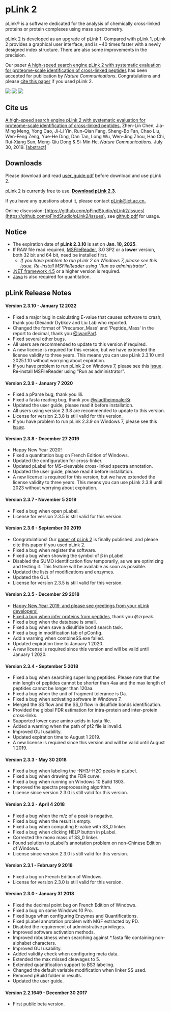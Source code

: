 # pLink 2

pLink® is a software dedicated for the analysis of chemically cross-linked proteins or protein complexes using mass spectrometry.

pLink 2 is developed as an upgrade of pLink 1. Compared with pLink 1, pLink 2 provides a graphical user interface, and is ~40 times faster with a newly designed index structure. There are also some improvements in the precision.

Our paper [A high-speed search engine pLink 2 with systematic evaluation for proteome-scale identification of cross-linked peptides](https://www.nature.com/articles/s41467-019-11337-z) has been accepted for publication by *Nature Communications*. Congratulations and please [cite this paper](https://github.com/pFindStudio/pLink2#cite-us) if you used pLink 2.

![](http://pfind.ict.ac.cn/software/pLink/pLink_2_work%EF%AC%82ow.png)
![](http://pfind.ict.ac.cn/software/pLink/pLink2.png)
![](http://pfind.ict.ac.cn/software/pLink/pLabel.png)


## Cite us
[A high-speed search engine pLink 2 with systematic evaluation for proteome-scale identification of cross-linked peptides.](https://www.nature.com/articles/s41467-019-11337-z.pdf)
Zhen-Lin Chen, Jia-Ming Meng, Yong Cao, Ji-Li Yin, Run-Qian Fang, Sheng-Bo Fan, Chao Liu, Wen-Feng Zeng, Yue-He Ding, Dan Tan, Long Wu, Wen-Jing Zhou, Hao Chi, Rui-Xiang Sun, Meng-Qiu Dong & Si-Min He.
*Nature Communications.* July 30, 2019. [[abstract]](https://www.nature.com/articles/s41467-019-11337-z)

## Downloads
Please download and read [user_guide.pdf](http://pfind.ict.ac.cn/software/pLink/pLink2%20User%20Guide.pdf) before download and use pLink 2.

pLink 2 is currently free to use. **[Download pLink 2.3](https://github.com/pFindStudio/pLink2/raw/master/installer/pLink2.3.10.exe)**.

If you have any questions about it, please contact [pLink@ict.ac.cn.](mailto:pLink@ict.ac.cn)

Online discussion: [https://github.com/pFindStudio/pLink2/issues](https://github.com/pFindStudio/pLink2/issues), see [github.pdf](http://pfind.ict.ac.cn/file/github.pdf) for usage.

## Notice
* The expiration date of **pLink 2.3.10** is set on **Jan. 10, 2025**.
* If RAW file read required, [MSFileReader](https://github.com/pFindStudio/pLink2/wiki/FAQ#how-to-install-msfilereader), 3.0 SP2 or a **lower** version, both 32 bit and 64 bit, need be installed first.
    * *If you have problem to run pLink 2 on Windows 7, please see this [issue](https://github.com/pFindStudio/pLink2/issues/68). Re-install MSFileReader using "Run as administrator".*
* [.NET framework 4.5](https://dotnet.microsoft.com/en-us/download/dotnet-framework/thank-you/net452-offline-installer) or a higher version is required.
* [Java](https://www.java.com/en/download/) is also required for quantitation.

## pLink Release Notes

#### Version 2.3.10 - January 12 2022
* Fixed a major bug in calculating E-value that causes software to crash, thank you Olexandr Dybkov and Liu Lab who reported.
* Changed the format of 'Precursor_Mass' and 'Peptide_Mass' in the report to decimal, thank you [@IwanParf](https://github.com/pFindStudio/pLink2/issues/70).
* Fixed several other bugs.
* All users are recommended to update to this version if required.
* A new license is required for this version, but we have extended the license validity to three years. This means you can use pLink 2.3.10 until 2025.1.10 without worrying about expiration.
* If you have problem to run pLink 2 on Windows 7, please see this [issue](https://github.com/pFindStudio/pLink2/issues/68). Re-install MSFileReader using "Run as administrator".
#### Version 2.3.9 - January 7 2020
* Fixed a pParse bug, thank you lili.
* Fixed a fasta reading bug, thank you [@vladtheimpalerSr](https://github.com/pFindStudio/pLink2/issues/66).
* Updated the user guide, please read it before installation.
* All users using version 2.3.8 are recommended to update to this version.
* License for version 2.3.8 is still valid for this version.
* If you have problem to run pLink 2.3.9 on Windows 7, please see this [issue](https://github.com/pFindStudio/pLink2/issues/68).
#### Version 2.3.8 - December 27 2019
* Happy New Year 2020!
* Fixed a quantitation bug on French Edition of Windows.
* Updated the configuration for cross-linker.
* Updated pLabel for MS-cleavable cross-linked spectra annotation.
* Updated the user guide, please read it before installation.
* A new license is required for this version, but we have extended the license validity to three years. This means you can use pLink 2.3.8 until 2023 without worrying about expiration.
#### Version 2.3.7 - November 5 2019
* Fixed a bug when open pLabel.
* License for version 2.3.5 is still valid for this version.
#### Version 2.3.6 - September 30 2019
* Congratulations! Our [paper of pLink 2](https://www.nature.com/articles/s41467-019-11337-z) is finally published, and please cite this paper if you used pLink 2.
* Fixed a bug when register the software.
* Fixed a bug when showing the symbol of β in pLabel.
* Disabled the SUMO identification flow temporarily, as we are optimizing and testing it. This feature will be available as soon as possible.
* Updated the lists of modifications and enzymes.
* Updated the GUI.
* License for version 2.3.5 is still valid for this version.
#### Version 2.3.5 - December 29 2018
* [Happy New Year 2019, and please see greetings from your pLink developers!](http://pfind.ict.ac.cn/news.html#pLink_Greetings_2019)
* [Fixed a bug when infer proteins from peptides](https://github.com/pFindStudio/pLink2/issues/39), thank you @zrpeak.
* Fixed a bug when the database is small.
* Fixed a bug when save a disulfide bond search task.
* Fixed a bug in modification tab of pConfig.
* Add a warning when combineSS.exe failed.
* Updated expiration time to January 1 2020.
* A new license is required since this version and will be valid until January 1 2020.
#### Version 2.3.4 - September 5 2018
* Fixed a bug when searching super long peptides. Please note that the min length of peptides cannot be shorter than 4aa and the max length of peptides cannot be longer than 120aa.
* Fixed a bug when the unit of fragment tolerance is Da.
* Fixed a bug when activating software in Windows 7.
* Merged the SS flow and the SS_0 flow in disulfide bonds identification.
* Provided the global FDR estimation for intra-protein and inter-protein cross-links.
* Supported lower case amino acids in fasta file.
* Added a warning when the path of pf2 file is invalid.
* Improved GUI usability.
* Updated expiration time to August 1 2019.
* A new license is required since this version and will be valid until August 1 2019.
#### Version 2.3.3 - May 30 2018
* Fixed a bug when labeling the -NH3/-H2O peaks in pLabel.
* Fixed a bug when drawing the FDR curve.
* Fixed a bug when running on Windows 10 Build 1803.
* Improved the spectra preprocessing algorithm.
* License since version 2.3.0 is still valid for this version.
#### Version 2.3.2 - April 4 2018
* Fixed a bug when the m/z of a peak is negative.
* Fixed a bug when the result is empty.
* Fixed a bug when computing E-value with SS_0 linker.
* Fixed a bug when clicking HELP button in pLabel.
* Corrected the mono mass of SS_0 linker.
* Found solution to pLabel's annotation problem on non-Chinese Edition of Windows.
* License since version 2.3.0 is still valid for this version.
#### Version 2.3.1 - February 9 2018
* Fixed a bug on French Edition of Windows.
* License for version 2.3.0 is still valid for this version.
#### Version 2.3.0 - January 31 2018
* Fixed the decimal point bug on French Edition of Windows.
* Fixed a bug on some Windows 10 Pro.
* Fixed bugs when configuring Enzymes and Quantifications.
* Fixed pLabel annotation problem with MGF extracted by PD.
* Disabled the requirement of administrative privileges.
* Improved software activation methods.
* Improved robustness when searching against *.fasta file containing non-alphabet characters.
* Improved GUI usability.
* Added validity check when configuring meta data.
* Extended the max missed cleavages to 5.
* Extended quantification support to BS3 labeling.
* Changed the default variable modification when linker SS used.
* Removed pBuild folder in results.
* Updated the user guide.
#### Version 2.2.1649 - December 30 2017
* First public beta version.

